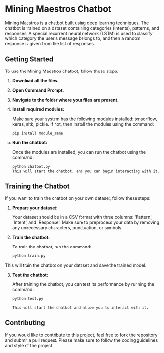 # Mining Maestros Chatbot

Mining Maestros is a chatbot built using deep learning techniques. The chatbot is trained on a dataset containing categories (intents), patterns, and responses. A special recurrent neural network (LSTM) is used to classify which category the user's message belongs to, and then a random response is given from the list of responses.

## Getting Started

To use the Mining Maestros chatbot, follow these steps:

1. **Download all the files.**

2. **Open Command Prompt.**

3. **Navigate to the folder where your files are present.**

4. **Install required modules:**

   Make sure your system has the following modules installed: tensorflow, keras, nltk, pickle. If not, then install the modules using the command:

   ```bash
   pip install module_name
   
5. **Run the chatbot:**

   Once the modules are installed, you can run the chatbot using the command:
   ``` bash
   python chatbot.py
   This will start the chatbot, and you can begin interacting with it.

## Training the Chatbot

If you want to train the chatbot on your own dataset, follow these steps:

1. **Prepare your dataset:**

   Your dataset should be in a CSV format with three columns: 'Pattern', 'Intent', and 'Response'. Make sure to preprocess your data by removing any unnecessary characters, punctuation, or symbols.

2. **Train the chatbot:**

   To train the chatbot, run the command:
   ``` bash
   python train.py

  This will train the chatbot on your dataset and save the trained model.

3. **Test the chatbot:**

   After training the chatbot, you can test its performance by running the command:
   ```bash
   python test.py
   
   This will start the chatbot and allow you to interact with it.

## Contributing

If you would like to contribute to this project, feel free to fork the repository and submit a pull request. Please make sure to follow the coding guidelines and style of the project.
   
   
   
